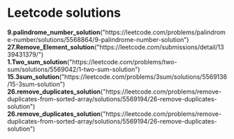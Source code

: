 <h1>Leetcode solutions</h1>
<b>9.palindrome_number_solution</b>("https://leetcode.com/problems/palindrome-number/solutions/5568864/9-palindrome-number-solution")<br>
<b>27.Remove_Element_solution</b>("https://leetcode.com/submissions/detail/1339431379/")<br>
<b>1.Two_sum_solution</b>("https://leetcode.com/problems/two-sum/solutions/5569042/1-two-sum-solution")<br>
<b>15.3sum_solution</b>("https://leetcode.com/problems/3sum/solutions/5569136/15-3sum-solution")<br>
<b>26.remove_duplicates_solution</b>("https://leetcode.com/problems/remove-duplicates-from-sorted-array/solutions/5569194/26-remove-duplicates-solution")<br>
<b>26.remove_duplicates_solution</b>("https://leetcode.com/problems/remove-duplicates-from-sorted-array/solutions/5569194/26-remove-duplicates-solution")<br>





